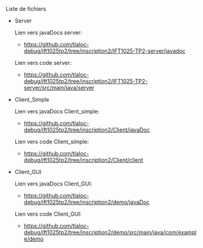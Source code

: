 
Liste de fichiers

- Server

	Lien vers javaDocs server:
	- https://github.com/tlaloc-debug/ift1025tp2/tree/inscription2/IFT1025-TP2-server/javadoc
	
	Lien vers code server:
	- https://github.com/tlaloc-debug/ift1025tp2/tree/inscription2/IFT1025-TP2-server/src/main/java/server
	
- Client_Simple
	
	Lien vers javaDocs Client_simple:
	- https://github.com/tlaloc-debug/ift1025tp2/tree/inscription2/Client/javaDoc
	
	Lien vers code Client_simple:
	- https://github.com/tlaloc-debug/ift1025tp2/tree/inscription2/Client/client
	
- Client_GUI
	
	Lien vers javaDocs Client_GUI:
	- https://github.com/tlaloc-debug/ift1025tp2/tree/inscription2/demo/javaDoc
	
	Lien vers code Client_GUI:
	- https://github.com/tlaloc-debug/ift1025tp2/tree/inscription2/demo/src/main/java/com/example/demo
